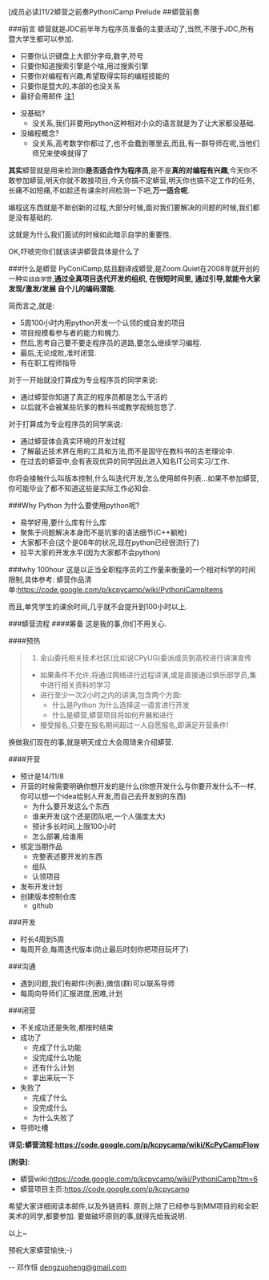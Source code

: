 [成员必读]11/2蟒营之前奏PythoniCamp Prelude
##蟒营前奏

###前言
蟒营就是JDC前半年为程序员准备的主要活动了,当然,不限于JDC,所有暨大学生都可以参加.

- 只要你认识键盘上大部分字母,数字,符号
- 只要你知道搜索引擎是个啥,用过搜索引擎
- 只要你对编程有兴趣,希望取得实际的编程技能的
- 只要你是暨大的,本部的也没关系
- 最好会用邮件 [注1]

+ 没基础?
    - 没关系,我们非要用python这种相对小众的语言就是为了让大家都没基础.
+ 没编程概念?
    - 没关系,高考数学你都过了,也不会蠢到哪里去,而且,有一群导师在呢,当他们师兄来使唤就得了

**其实**蟒营就是用来检测你**是否适合作为程序员**,是不是**真的对编程有兴趣**,今天你不敢参加蟒营,明天你就不敢接项目,今天你搞不定蟒营,明天你也搞不定工作的任务,长痛不如短痛,不如趁还有课余时间检测一下吧,**万一适合呢**.

编程这东西就是不断创新的过程,大部分时候,面对我们要解决的问题的时候,我们都是没有基础的.

这就是为什么我们面试的时候如此暗示自学的重要性.

OK,吓唬完你们就该讲讲蟒营具体是什么了

###什么是蟒营
PyConiCamp,姑且翻译成蟒营,是Zoom.Quiet在2008年就开创的一种`实战自学营`,**通过全真项目迭代开发的组织, 在很短时间里, 通过引导,就能令大家发现/激发/发展 自个儿的编码潜能.**

简而言之,就是:
- 5周100小时内用python开发一个认领的或自发的项目
- 项目规模看参与者的能力和魄力.
- 然后,思考自己要不要走程序员的道路,要怎么继续学习编程.
- 最后,无论成败,准时闭营.
- 有在职工程师指导

对于一开始就没打算成为专业程序员的同学来说:
- 通过蟒营你知道了真正的程序员都是怎么干活的
- 以后就不会被某些坑爹的教科书或教学视频忽悠了.

对于打算成为专业程序员的同学来说:
- 通过蟒营体会真实环境的开发过程
- 了解最近技术界在用的工具和方法,而不是固守在教科书的古老理论中.
- 在过去的蟒营中,会有表现优异的同学因此进入知名IT公司实习/工作.

你将会接触什么叫版本控制,什么叫迭代开发,怎么使用邮件列表...如果不参加蟒营,你可能毕业了都不知道这些是实际工作必知会.

###Why Python
为什么要使用python呢?
- 易学好用,要什么库有什么库
- 聚焦于问题解决本身而不是坑爹的语法细节(C++躺枪)
- 大家都不会(这个是08年的状况,现在python已经很流行了)
- 拉平大家的开发水平(因为大家都不会python)

###why 100hour
这是以正当全职程序员的工作量来衡量的一个相对科学的时间限制,具体参考:
蟒营作品清单:https://code.google.com/p/kcpycamp/wiki/PythoniCampItems

而且,单凭学生的课余时间,几乎就不会提升到100小时以上.

###蟒营流程 
####筹备
这是我的事,你们不用关心.

####预热
>1. 金山委托相关技术社区(比如说CPyUG)委派成员到高校进行讲演宣传
>   - 如果条件不允许,将通过网络进行远程讲演,或是直接通过俱乐部学员,集中进行相关资料的学习
>   - 进行至少一次2小时之内的讲演,包含两个方面:
>       + 什么是Python 为什么选择这一语言进行开发
>       + 什么是蟒营,蟒营项目将如何开展和进行
>   - 接受报名,只要在报名期间超过一人自愿报名,即满足开营条件!

换做我们现在的事,就是明天成立大会周琦来介绍蟒营.

####开营
- 预计是14/11/8
- 开营的时候需要明确你想开发的是什么(你想开发什么与你要开发什么不一样,你可以想一个idea给别人开发,而自己去开发别的东西)
    - 为什么要开发这么个东西
    - 谁来开发(这个还是团队吧,一个人强度太大)
    - 预计多长时间,上限100小时
    - 怎么部署,给谁用
- 核定当期作品
    - 完整表述要开发的东西
    - 组队
    - 认领项目
- 发布开发计划
- 创建版本控制仓库
    - github

###开发
- 时长4周到5周
- 每周开会,每周迭代版本(防止最后时刻你把项目玩坏了)

###沟通
- 遇到问题,我们有邮件(列表),微信(群)可以联系导师
- 每周向导师们汇报进度,困难,计划

###闭营
- 不关成功还是失败,都按时结束
- 成功了
    + 完成了什么功能
    + 没完成什么功能
    + 还有什么计划
    + 拿出来玩一下
- 失败了
    + 完成了什么
    + 没完成什么
    + 为什么失败了
- 导师吐槽

**详见:蟒营流程:https://code.google.com/p/kcpycamp/wiki/KcPyCampFlow**

**[附录]**:

- 蟒营wiki:https://code.google.com/p/kcpycamp/wiki/PythoniCamp?tm=6
- 蟒营项目主页:https://code.google.com/p/kcpycamp

希望大家详细阅读本邮件,以及外链资料.
原则上除了已经参与到MM项目的和全职美术的同学,都要参加.
要做破坏原则的事,就得先给我说明.

以上~

预祝大家蟒营愉快;-)

[注1]:所谓会是有邮件,不是说发个邮件就算了,而是能写靠谱的邮件,以及靠谱地回复邮件,参考:电邮靠谱指南:http://blog.zhgdg.org/2014-02/email-kaopulity-guider/

--
邓作恒
dengzuoheng@gmail.com